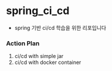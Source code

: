 # spring_ci_cd


- spring 기반 ci/cd 학습을 위한 리포입니다

### Action Plan

1. ci/cd with simple jar
2. ci/cd with docker container
